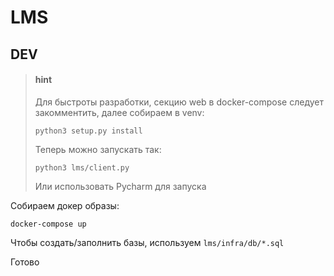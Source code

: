 # LMS

## DEV
> #### hint
> Для быстроты разработки, секцию web в docker-compose следует закомментить, 
> далее собираем в venv:
>
> `python3 setup.py install`
>
> Теперь можно запускать так:
> 
> `python3 lms/client.py `
>
> Или использовать Pycharm для запуска

Собираем докер образы:

```(bash)
docker-compose up
```

Чтобы создать/заполнить базы, используем `lms/infra/db/*.sql`

Готово
